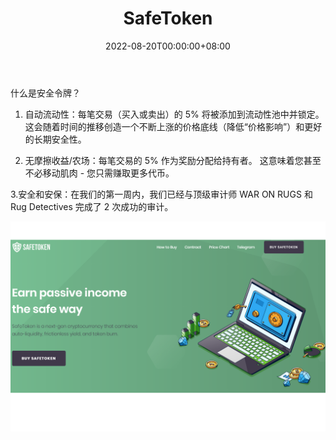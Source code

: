﻿---
title: "SafeToken"
description: "安全令牌是下一代 加密货币，结合了自动流动性、无摩擦收益和代币销毁."
date: 2022-08-20T00:00:00+08:00
lastmod: 2022-08-20T00:00:00+08:00
draft: false
authors: ["boogArno"]
featuredImage: "safetoken.png"
tags: ["DeFi","SafeToken"]
categories: ["nfts"]
nfts: ["DeFi"]
blockchain: "BSC"
website: "https://dan.com/"
twitter: "https://twitter.com/SafeTokenTeam"
discord: "https://discord.com/invite/24VrFxc7"
telegram: "https://t.me/safetokenbsc"
github: ""
youtube: ""
twitch: ""
facebook: ""
instagram: ""
reddit: ""
medium: ""
steam: ""
gitbook: ""
googleplay: ""
appstore: ""
status: "Live"
weight: 
lightgallery: true
toc: true
pinned: false
recommend: false
recommend1: false
---
什么是安全令牌？


  1. 自动流动性：每笔交易（买入或卖出）的 5% 将被添加到流动性池中并锁定。 这会随着时间的推移创造一个不断上涨的价格底线（降低“价格影响”）和更好的长期安全性。

  2. 无摩擦收益/农场：每笔交易的 5% 作为奖励分配给持有者。 这意味着您甚至不必移动肌肉 - 您只需赚取更多代币。

  3.安全和安保：在我们的第一周内，我们已经与顶级审计师 WAR ON RUGS 和 Rug Detectives 完成了 2 次成功的审计。

![safetoken-dapp-defi-bsc-image2_2505b3cb7cbeca3526ed9ae956788bde](safetoken-dapp-defi-bsc-image2_2505b3cb7cbeca3526ed9ae956788bde.png)